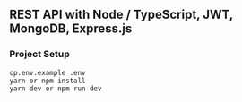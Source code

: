 ## REST API with Node / TypeScript, JWT, MongoDB, Express.js

### Project Setup
```
cp.env.example .env
yarn or npm install
yarn dev or npm run dev
```